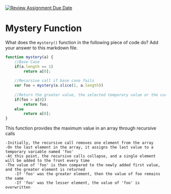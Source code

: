 [![Review Assignment Due Date](https://classroom.github.com/assets/deadline-readme-button-24ddc0f5d75046c5622901739e7c5dd533143b0c8e959d652212380cedb1ea36.svg)](https://classroom.github.com/a/GDPVb20V)
# Mystery Function

What does the `mystery()` function in the following piece of code do? Add your
answer to this markdown file.

```javascript
function mystery(a) {
    //Base Case
    if(a.length == 1) 
        return a[0];
    
    //Recursive call if base case fails
    var foo = mystery(a.slice(1, a.length))
    
    //Return the greater value, the selected temporary value or the current value
    if(foo > a[0]) 
        return foo;
    else 
        return a[0];
}
```

This function provides the maximum value in an array through recursive calls

```
-Initially, the recursive call removes one element from the array
-On the last element in the array, it assigns the last value to a temporary variable named 'foo'
-At this point, the recursive calls collapse, and a single element will be added to the front every time
-The value of 'foo' is then compared to the newly added first value, and the greater element is returned
    -If 'foo' was the greater element, then the value of foo remains the same
    -If 'foo' was the lesser element, the value of 'foo' is overwritten
```
